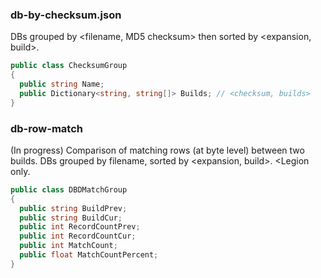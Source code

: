 ### db-by-checksum.json
DBs grouped by <filename, MD5 checksum> then sorted by <expansion, build>.
```csharp
public class ChecksumGroup
{
  public string Name;
  public Dictionary<string, string[]> Builds; // <checksum, builds>
}
```

### db-row-match
(In progress) Comparison of matching rows (at byte level) between two builds. DBs grouped by filename, sorted by <expansion, build>. <Legion only.
```csharp
public class DBDMatchGroup
{
  public string BuildPrev;
  public string BuildCur;
  public int RecordCountPrev;
  public int RecordCountCur;
  public int MatchCount;
  public float MatchCountPercent;
}
```
